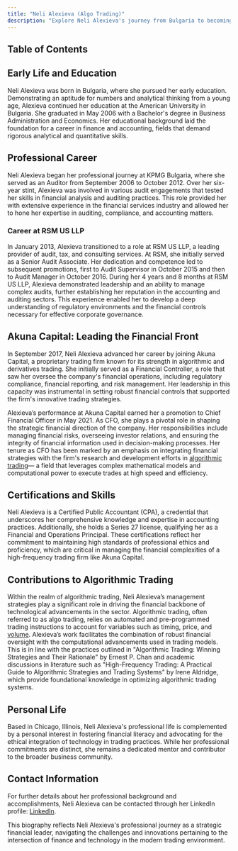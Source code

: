 ```yaml
---
title: "Neli Alexieva (Algo Trading)"
description: "Explore Neli Alexieva's journey from Bulgaria to becoming CFO at Akuna Capital Her expertise in finance and algorithmic trading is shaping the industry's future"
---
```




## Table of Contents

## Early Life and Education

Neli Alexieva was born in Bulgaria, where she pursued her early education. Demonstrating an aptitude for numbers and analytical thinking from a young age, Alexieva continued her education at the American University in Bulgaria. She graduated in May 2006 with a Bachelor's degree in Business Administration and Economics. Her educational background laid the foundation for a career in finance and accounting, fields that demand rigorous analytical and quantitative skills.

## Professional Career

Neli Alexieva began her professional journey at KPMG Bulgaria, where she served as an Auditor from September 2006 to October 2012. Over her six-year stint, Alexieva was involved in various audit engagements that tested her skills in financial analysis and auditing practices. This role provided her with extensive experience in the financial services industry and allowed her to hone her expertise in auditing, compliance, and accounting matters.

### Career at RSM US LLP

In January 2013, Alexieva transitioned to a role at RSM US LLP, a leading provider of audit, tax, and consulting services. At RSM, she initially served as a Senior Audit Associate. Her dedication and competence led to subsequent promotions, first to Audit Supervisor in October 2015 and then to Audit Manager in October 2016. During her 4 years and 8 months at RSM US LLP, Alexieva demonstrated leadership and an ability to manage complex audits, further establishing her reputation in the accounting and auditing sectors. This experience enabled her to develop a deep understanding of regulatory environments and the financial controls necessary for effective corporate governance.

## Akuna Capital: Leading the Financial Front

In September 2017, Neli Alexieva advanced her career by joining Akuna Capital, a proprietary trading firm known for its strength in algorithmic and derivatives trading. She initially served as a Financial Controller, a role that saw her oversee the company's financial operations, including regulatory compliance, financial reporting, and risk management. Her leadership in this capacity was instrumental in setting robust financial controls that supported the firm's innovative trading strategies.

Alexieva’s performance at Akuna Capital earned her a promotion to Chief Financial Officer in May 2021. As CFO, she plays a pivotal role in shaping the strategic financial direction of the company. Her responsibilities include managing financial risks, overseeing investor relations, and ensuring the integrity of financial information used in decision-making processes. Her tenure as CFO has been marked by an emphasis on integrating financial strategies with the firm's research and development efforts in [algorithmic trading](/wiki/algorithmic-trading)— a field that leverages complex mathematical models and computational power to execute trades at high speed and efficiency.

## Certifications and Skills

Neli Alexieva is a Certified Public Accountant (CPA), a credential that underscores her comprehensive knowledge and expertise in accounting practices. Additionally, she holds a Series 27 license, qualifying her as a Financial and Operations Principal. These certifications reflect her commitment to maintaining high standards of professional ethics and proficiency, which are critical in managing the financial complexities of a high-frequency trading firm like Akuna Capital.

## Contributions to Algorithmic Trading

Within the realm of algorithmic trading, Neli Alexieva’s management strategies play a significant role in driving the financial backbone of technological advancements in the sector. Algorithmic trading, often referred to as algo trading, relies on automated and pre-programmed trading instructions to account for variables such as timing, price, and [volume](/wiki/volume-trading-strategy). Alexieva’s work facilitates the combination of robust financial oversight with the computational advancements used in trading models. This is in line with the practices outlined in "Algorithmic Trading: Winning Strategies and Their Rationale" by Ernest P. Chan and academic discussions in literature such as "High-Frequency Trading: A Practical Guide to Algorithmic Strategies and Trading Systems" by Irene Aldridge, which provide foundational knowledge in optimizing algorithmic trading systems.

## Personal Life

Based in Chicago, Illinois, Neli Alexieva's professional life is complemented by a personal interest in fostering financial literacy and advocating for the ethical integration of technology in trading practices. While her professional commitments are distinct, she remains a dedicated mentor and contributor to the broader business community.

## Contact Information

For further details about her professional background and accomplishments, Neli Alexieva can be contacted through her LinkedIn profile: [LinkedIn](www.linkedin.com/in/neli-alexieva-928306329).

This biography reflects Neli Alexieva's professional journey as a strategic financial leader, navigating the challenges and innovations pertaining to the intersection of finance and technology in the modern trading environment.